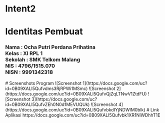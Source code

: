 # Intent2
# Identitas Pembuat
 <h3>
 Nama : Ocha Putri Perdana Prihatina
 <br>Kelas : XI RPL 1
 <br>Sekolah : SMK Telkom Malang
 <br>NIS : 4796/1515.070
 <br>NISN : 9991342318
 </h3>
# Screenshots Program
 ![Screenshot 1](https://docs.google.com/uc?id=0B09XALl5Qufvdms3RjRPWi1MSmc)
 ![Screenshot 2](https://docs.google.com/uc?id=0B09XALl5QufvQjZqLTNwV1ZtdFU)
 ![Screenshot 3](https://docs.google.com/uc?id=0B09XALl5QufvZEh0N0d1MEVUQUk)
 ![Screenshot 4](https://docs.google.com/uc?id=0B09XALl5QufvbkdIYjNDWlM0blk)
# Link Aplikasi
 https://docs.google.com/uc?id=0B09XALl5Qufvbk1XR1NlWDhhT1E
